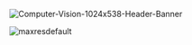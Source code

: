 
![Computer-Vision-1024x538-Header-Banner](https://user-images.githubusercontent.com/61903132/116754988-8238ac80-aa2b-11eb-84d5-09b74de8bd60.png)

![maxresdefault](https://user-images.githubusercontent.com/61903132/116755702-a2b53680-aa2c-11eb-9178-3fc38c8f96cb.png)




